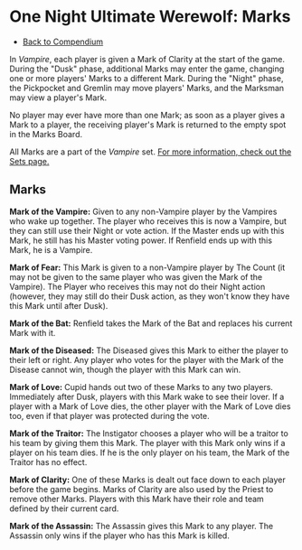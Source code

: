 # One Night Ultimate Werewolf: Marks

- [Back to Compendium](/#/view/werewolf~compendium)

In *Vampire*, each player is given a Mark of Clarity at the start of the game.
During the "Dusk" phase, additional Marks may enter the game, changing one or more players' Marks to a different Mark.
During the "Night" phase, the Pickpocket and Gremlin may move players' Marks, and the Marksman may view a player's Mark.

No player may ever have more than one Mark;
as soon as a player gives a Mark to a player, the receiving player's Mark is returned to the empty spot in the Marks Board.

All Marks are a part of the *Vampire* set.
[For more information, check out the Sets page.](/#/view/werewolf~sets)

## Marks

**Mark of the Vampire:** 
Given to any non-Vampire player by the Vampires who wake up together.
The player who receives this is now a Vampire, but they can still use their Night or vote action.
If the Master ends up with this Mark, he still has his Master voting power.
If Renfield ends up with this Mark, he is a Vampire.

**Mark of Fear:** 
This Mark is given to a non-Vampire player by The Count
(it may not be given to the same player who was given the Mark of the Vampire).
The Player who receives this may not do their Night action 
(however, they may still do their Dusk action, as they won't know they have this Mark until after Dusk).

**Mark of the Bat:** 
Renfield takes the Mark of the Bat and replaces his current Mark with it.

**Mark of the Diseased:** 
The Diseased gives this Mark to either the player to their left or right.
Any player who votes for the player with the Mark of the Disease cannot win, though the player with this Mark can win.

**Mark of Love:** 
Cupid hands out two of these Marks to any two players.
Immediately after Dusk, players with this Mark wake to see their lover.
If a player with a Mark of Love dies, the other player with the Mark of Love dies too, even if that player was protected during the vote.

**Mark of the Traitor:** 
The Instigator chooses a player who will be a traitor to his team by giving them this Mark.
The player with this Mark only wins if a player on his team dies.
If he is the only player on his team, the Mark of the Traitor has no effect.

**Mark of Clarity:** 
One of these Marks is dealt out face down to each player before the game begins.
Marks of Clarity are also used by the Priest to remove other Marks.
Players with this Mark have their role and team defined by their current card.

**Mark of the Assassin:** 
The Assassin gives this Mark to any player. 
The Assassin only wins if the player who has this Mark is killed.
